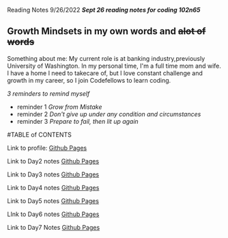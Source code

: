 Reading Notes 9/26/2022
***Sept 26 reading notes for coding 102n65***

## Growth Mindsets in my own words and ~~alot of words~~

Something about me: My current role is at banking industry,previously University of Washington. In my personal time, I'm a full time mom and wife. I have a home I need to takecare of, but I love constant challenge and growth in my career, so I join Codefellows to learn coding. 

_3 reminders to remind myself_
- reminder 1 _Grow from Mistake_
- reminder 2 _Don't give up under any condition and circumstances_
- reminder 3 _Prepare to fail, then lit up again_

#TABLE of CONTENTS

Link to profile: [Github Pages](https://github.com/yan20000)

Link to Day2 notes [Github Pages](Class2.md)

Link to Day3 notes [Github Pages](Class3.md)

Link to Day4 notes [Github Pages](Class4.md)

Link to Day5 notes [Github Pages](Class5.md)

LInk to Day6 notes [Github Pages](Class6.md)

Link to Day7 Notes [Github Pages](Class7.md)